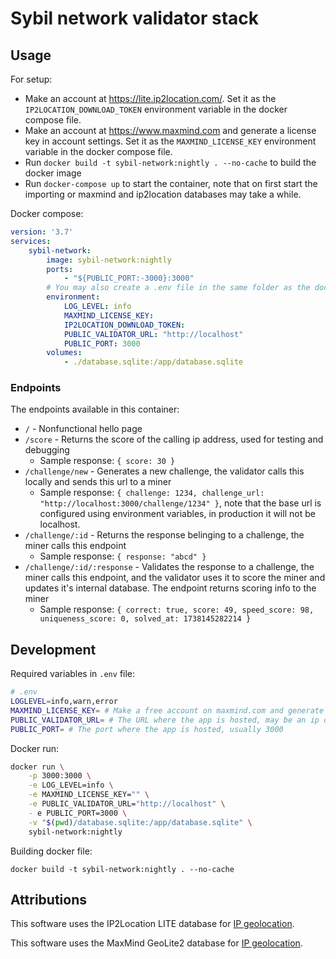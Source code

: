# Sybil network validator stack

## Usage

For setup:

- Make an account at https://lite.ip2location.com/. Set it as the `IP2LOCATION_DOWNLOAD_TOKEN` environment variable in the docker compose file.
- Make an account at https://www.maxmind.com and generate a license key in account settings. Set it as the `MAXMIND_LICENSE_KEY` environment variable in the docker compose file.
- Run `docker build -t sybil-network:nightly . --no-cache` to build the docker image
- Run `docker-compose up` to start the container, note that on first start the importing or maxmind and ip2location databases may take a while.


Docker compose:

```yaml
version: '3.7'
services:
    sybil-network:
        image: sybil-network:nightly
        ports:
            - "${PUBLIC_PORT:-3000}:3000" 
        # You may also create a .env file in the same folder as the docker-compose.yml file
        environment:
            LOG_LEVEL: info
            MAXMIND_LICENSE_KEY:
            IP2LOCATION_DOWNLOAD_TOKEN:
            PUBLIC_VALIDATOR_URL: "http://localhost"
            PUBLIC_PORT: 3000
        volumes:
            - ./database.sqlite:/app/database.sqlite
```

### Endpoints

The endpoints available in this container:

- `/` - Nonfunctional hello page
- `/score` - Returns the score of the calling ip address, used for testing and debugging
  - Sample response: `{ score: 30 }`
- `/challenge/new` - Generates a new challenge, the validator calls this locally and sends this url to a miner
  - Sample response: `{ challenge: 1234, challenge_url: "http://localhost:3000/challenge/1234" }`, note that the base url is configured using environment variables, in production it will not be localhost.
- `/challenge/:id` - Returns the response belinging to a challenge, the miner calls this endpoint
  - Sample response: `{ response: "abcd" }`
- `/challenge/:id/:response` - Validates the response to a challenge, the miner calls this endpoint, and the validator uses it to score the miner and updates it's internal database. The endpoint returns scoring info to the miner
   - Sample response: `{ correct: true, score: 49, speed_score: 98, uniqueness_score: 0, solved_at: 1738145282214 }`

## Development

Required variables in `.env` file:

```bash
# .env
LOGLEVEL=info,warn,error
MAXMIND_LICENSE_KEY= # Make a free account on maxmind.com and generate a license key in account settings
PUBLIC_VALIDATOR_URL= # The URL where the app is hosted, may be an ip or domain based url starting with http:// or https://
PUBLIC_PORT= # The port where the app is hosted, usually 3000
```

Docker run:

```bash
docker run \
    -p 3000:3000 \
    -e LOG_LEVEL=info \
    -e MAXMIND_LICENSE_KEY="" \
    -e PUBLIC_VALIDATOR_URL="http://localhost" \
    - e PUBLIC_PORT=3000 \
    -v "$(pwd)/database.sqlite:/app/database.sqlite" \
    sybil-network:nightly
```

Building docker file:

```docker build -t sybil-network:nightly . --no-cache```

## Attributions

This software uses the IP2Location LITE database for <a href="https://lite.ip2location.com">IP geolocation</a>.

This software uses the MaxMind GeoLite2 database for <a href="https://www.maxmind.com">IP geolocation</a>.